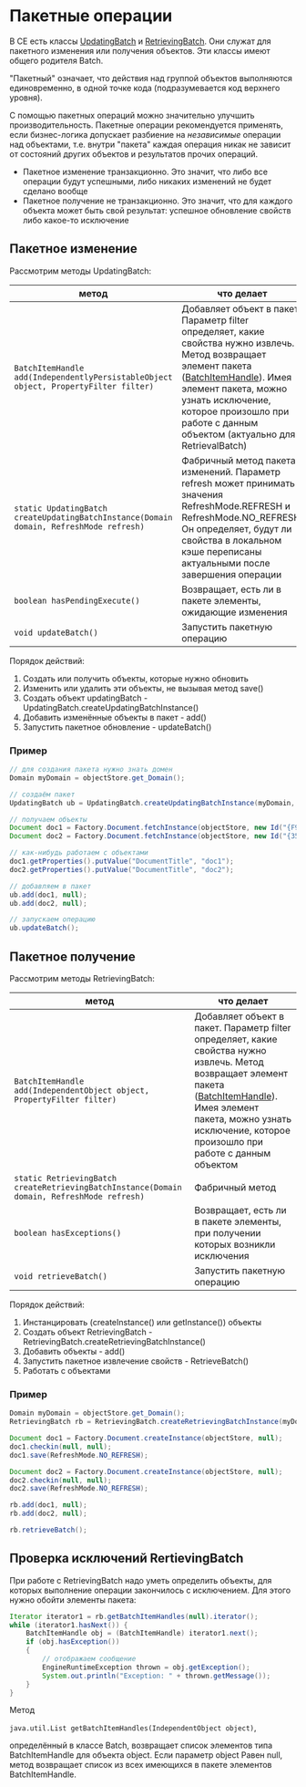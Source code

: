 # Пакетные операции

В CE есть классы [UpdatingBatch](https://www.ibm.com/support/knowledgecenter/en/SSNW2F_4.5.1/com.ibm.p8.doc/developer_help/content_engine_api/javadocs/com/filenet/api/core/UpdatingBatch.html) и [RetrievingBatch](https://www.ibm.com/support/knowledgecenter/en/SSNW2F_4.5.1/com.ibm.p8.doc/developer_help/content_engine_api/javadocs/com/filenet/api/core/RetrievingBatch.html). Они служат для пакетного изменения или получения объектов. Эти классы имеют общего родителя Batch.

"Пакетный" означает, что действия над группой объектов выполняются единовременно, в одной точке кода (подразумевается код верхнего уровня).

С помощью пакетных операций можно значительно улучшить производительность. Пакетные операции рекомендуется применять, если бизнес-логика допускает разбиение на *независимые* операции над объектами, т.е. внутри "пакета" каждая операция никак не зависит от состояний других объектов и результатов прочих операций.

* Пакетное изменение транзакционно. Это значит, что либо все операции будут успешными, либо никаких изменений не будет сделано вообще
* Пакетное получение не транзакционно. Это значит, что для каждого объекта может быть свой результат: успешное обновление свойств либо какое-то исключение

## Пакетное изменение

Рассмотрим методы UpdatingBatch:

метод | что делает
------------ | -------------
`BatchItemHandle add(IndependentlyPersistableObject object, PropertyFilter filter)`|Добавляет объект в пакет. Параметр filter определяет, какие свойства нужно извлечь. Метод возвращает элемент пакета ([BatchItemHandle](https://www.ibm.com/support/knowledgecenter/en/SSNW2F_4.5.1/com.ibm.p8.doc/developer_help/content_engine_api/javadocs/com/filenet/api/core/BatchItemHandle.html)). Имея элемент пакета, можно узнать исключение, которое произошло при работе с данным объектом (актуально для RetrievalBatch)
`static UpdatingBatch createUpdatingBatchInstance(Domain domain, RefreshMode refresh)`|Фабричный метод пакета изменений. Параметр refresh может принимать значения RefreshMode.REFRESH и RefreshMode.NO_REFRESH. Он определяет, будут ли свойства в локальном кэше переписаны актуальными после завершения операции
`boolean hasPendingExecute()`|Возвращает, есть ли в пакете элементы, ожидающие изменения
`void updateBatch()`|Запустить пакетную операцию

Порядок действий:

1. Создать или получить объекты, которые нужно обновить
2. Изменить или удалить эти объекты, не вызывая метод save()
3. Создать объект updatingBatch  - UpdatingBatch.createUpdatingBatchInstance()
4. Добавить изменённые объекты в пакет - add()
5. Запустить пакетное обновление - updateBatch()

### Пример

```java
// для создания пакета нужно знать домен
Domain myDomain = objectStore.get_Domain();

// создаём пакет
UpdatingBatch ub = UpdatingBatch.createUpdatingBatchInstance(myDomain, RefreshMode.REFRESH);

// получаем объекты
Document doc1 = Factory.Document.fetchInstance(objectStore, new Id("{F905DBD6-5A69-4252-9985-2D3DD28D7FBA}"), null);
Document doc2 = Factory.Document.fetchInstance(objectStore, new Id("{35026B90-B443-40CA-B5C3-66BEAD13E2B7}"), null);

// как-нибудь работаем с объектами
doc1.getProperties().putValue("DocumentTitle", "doc1"); 
doc2.getProperties().putValue("DocumentTitle", "doc2"); 

// добавляем в пакет
ub.add(doc1, null);  
ub.add(doc2, null);  

// запускаем операцию
ub.updateBatch();
```

## Пакетное получение

Рассмотрим методы RetrievingBatch:

метод | что делает
------------ | -------------
`BatchItemHandle add(IndependentObject object, PropertyFilter filter)`|Добавляет объект в пакет. Параметр filter определяет, какие свойства нужно извлечь. Метод возвращает элемент пакета ([BatchItemHandle](https://www.ibm.com/support/knowledgecenter/en/SSNW2F_4.5.1/com.ibm.p8.doc/developer_help/content_engine_api/javadocs/com/filenet/api/core/BatchItemHandle.html)). Имея элемент пакета, можно узнать исключение, которое произошло при работе с данным объектом
`static RetrievingBatch createRetrievingBatchInstance(Domain domain, RefreshMode refresh)`|Фабричный метод
`boolean hasExceptions()`|Возвращает, есть ли в пакете элементы, при получении которых возникли исключения
`void retrieveBatch()`|Запустить пакетную операцию

Порядок действий:

1. Инстанцировать (createInstance() или getInstance()) объекты
2. Создать объект RetrievingBatch - RetrievingBatch.createRetrievingBatchInstance()
3. Добавить объекты - add()
4. Запустить пакетное извлечение свойств - RetrieveBatch()
5. Работать с объектами

### Пример

```java
Domain myDomain = objectStore.get_Domain();
RetrievingBatch rb = RetrievingBatch.createRetrievingBatchInstance(myDomain);

Document doc1 = Factory.Document.createInstance(objectStore, null);
doc1.checkin(null, null);
doc1.save(RefreshMode.NO_REFRESH);

Document doc2 = Factory.Document.createInstance(objectStore, null);
doc2.checkin(null, null);
doc2.save(RefreshMode.NO_REFRESH);

rb.add(doc1, null);  
rb.add(doc2, null);  

rb.retrieveBatch();
```

## Проверка исключений RertievingBatch

При работе с RetrievingBatch надо уметь определить объекты, для которых выполнение операции закончилось с исключением. Для этого нужно обойти элементы пакета:

```java
Iterator iterator1 = rb.getBatchItemHandles(null).iterator();
while (iterator1.hasNext()) {
    BatchItemHandle obj = (BatchItemHandle) iterator1.next();
    if (obj.hasException()) 
    {
        // отображаем сообщение
        EngineRuntimeException thrown = obj.getException();
        System.out.println("Exception: " + thrown.getMessage());
    }
}   
```

Метод 

`java.util.List getBatchItemHandles(IndependentObject object)`,

определённый в классе Batch, возвращает список элементов типа BatchItemHandle для объекта object. Если параметр object Равен null, метод возвращает список из всех имеющихся в пакете элементов BatchItemHandle.
